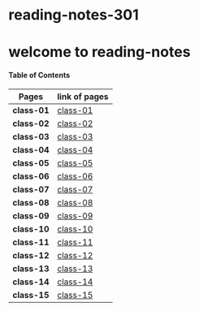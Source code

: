 # reading-notes-301
# welcome to reading-notes


#### Table of Contents


Pages | link of pages
------------ | -------------
**class-01** | [class-01](https://abdallahalkhatatbeh.github.io/reading-notes-301/class-01.md)
**class-02** | [class-02](https://abdallahalkhatatbeh.github.io/reading-notes-301/class-02.md)
**class-03** | [class-03](https://abdallahalkhatatbeh.github.io/reading-notes-301/class-03.md)
**class-04** | [class-04](https://abdallahalkhatatbeh.github.io/reading-notes-301/class-04.md)
**class-05** | [class-05](https://abdallahalkhatatbeh.github.io/reading-notes-301/class-05.md)
**class-06** | [class-06](https://abdallahalkhatatbeh.github.io/reading-notes-301/class-06.md)
**class-07** | [class-07](https://abdallahalkhatatbeh.github.io/reading-notes-301/class-07.md)
**class-08** | [class-08](https://abdallahalkhatatbeh.github.io/reading-notes-301/class-08.md)
**class-09** | [class-09]()
**class-10** | [class-10]()
**class-11** | [class-11]()
**class-12** | [class-12]()
**class-13** | [class-13]()
**class-14** | [class-14]()
**class-15** | [class-15]()
